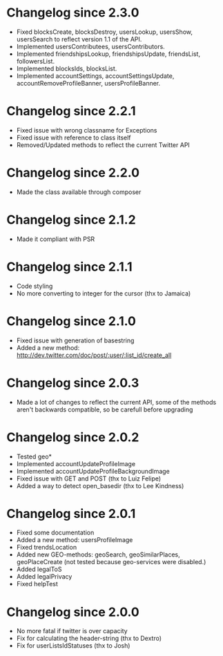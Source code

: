 # Changelog since 2.3.0

* Fixed blocksCreate, blocksDestroy, usersLookup, usersShow, usersSearch to reflect version 1.1 of the API.
* Implemented usersContributees, usersContributors.
* Implemented friendshipsLookup, friendshipsUpdate, friendsList, followersList.
* Implemented blocksIds, blocksList.
* Implemented accountSettings, accountSettingsUpdate, accountRemoveProfileBanner, usersProfileBanner.

# Changelog since 2.2.1

* Fixed issue with wrong classname for Exceptions
* Fixed issue with reference to class itself
* Removed/Updated methods to reflect the current Twitter API

# Changelog since 2.2.0

* Made the class available through composer

# Changelog since 2.1.2

* Made it compliant with PSR

# Changelog since 2.1.1

* Code styling
* No more converting to integer for the cursor (thx to Jamaica)

# Changelog since 2.1.0

* Fixed issue with generation of basestring
* Added a new method: http://dev.twitter.com/doc/post/:user/:list_id/create_all

# Changelog since 2.0.3

* Made a lot of changes to reflect the current API, some of the methods aren't backwards compatible, so be carefull before upgrading

# Changelog since 2.0.2

* Tested geo*
* Implemented accountUpdateProfileImage
* Implemented accountUpdateProfileBackgroundImage
* Fixed issue with GET and POST (thx to Luiz Felipe)
* Added a way to detect open_basedir (thx to Lee Kindness)

# Changelog since 2.0.1

* Fixed some documentation
* Added a new method: usersProfileImage
* Fixed trendsLocation
* Added new GEO-methods: geoSearch, geoSimilarPlaces, geoPlaceCreate (not tested because geo-services were disabled.)
* Added legalToS
* Added legalPrivacy
* Fixed helpTest

# Changelog since 2.0.0

* No more fatal if twitter is over capacity
* Fix for calculating the header-string (thx to Dextro)
* Fix for userListsIdStatuses (thx to Josh)